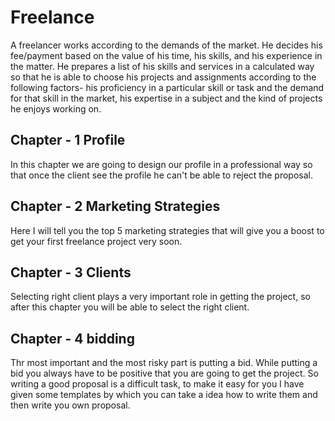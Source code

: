 # Freelance

A freelancer works according to the demands of the market. He decides his fee/payment based on the value of his time, his skills, and his experience in the matter. He prepares a list of his skills and services in a calculated way so that he is able to choose his projects and assignments according to the following factors- his proficiency in a particular skill or task and the demand for that skill in the market, his expertise in a subject and the kind of projects he enjoys working on.

## Chapter - 1 Profile
In this chapter we are going to design our profile in a professional way so that once the client see the profile he can't be able to reject the proposal.
## Chapter - 2 Marketing Strategies
Here I will tell you the top 5 marketing strategies that will give you a boost to get your first freelance project very soon.

## Chapter - 3 Clients
 Selecting right client plays a very important role in getting the project, so after this chapter you will be able to select the right client.  
## Chapter - 4 bidding
Thr most important and the most risky part is putting a bid. While putting a bid you always have to be positive that you are going to get the project. So writing a good proposal is a difficult task, to make it easy for you I have given some templates by which you can take a idea how to write them and then write you own proposal.